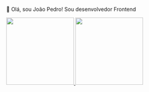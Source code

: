 👋 Olá, sou João Pedro!
Sou desenvolvedor Frontend
<div>
<a href="https://github.com/rafaballeriniz">
<img height="180em" src="https://github-readme-stats.vercel.app/apilusername-Devjoao013show_icons-true&theme-draculaäinclude_all_commits-true&count_private-true"/>
<img height="180em" src="https://github-readme-stats.vercel.app/api/top-langs/?username-Devjoao013layout-compact&langs_count=16&theme-dracula"/>
</div>
